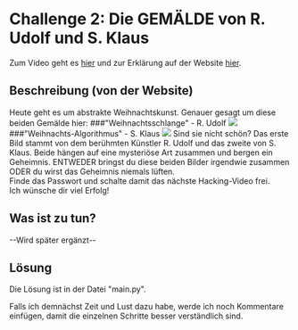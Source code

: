 # Challenge 2: Die GEMÄLDE von R. Udolf und S. Klaus

Zum Video geht es [hier](https://youtu.be/kM_DMMb6hgs) und zur Erklärung auf der Website [hier](https://www.floriandalwigk.de/die-gem%C3%A4lde-von-r-udolf-und-s-klaus/).

## Beschreibung (von der Website)

Heute geht es um abstrakte Weihnachtskunst. Genauer gesagt um diese beiden Gemälde hier:
###"Weihnachtsschlange" - R. Udolf
![](https://image.jimcdn.com/app/cms/image/transf/dimension=890x10000:format=png/path/s6cc09bec31deaeb6/image/i4d0c27157453ca78/version/1638455998/image.png)
###"Weihnachts-Algorithmus" - S. Klaus
![](https://image.jimcdn.com/app/cms/image/transf/dimension=890x10000:format=png/path/s6cc09bec31deaeb6/image/i4ef87d39aaee2e4e/version/1638456028/image.png)
Sind sie nicht schön? Das erste Bild stammt von dem berühmten Künstler R. Udolf und das zweite von S. Klaus. Beide hängen auf eine mysteriöse Art zusammen und bergen ein Geheimnis. ENTWEDER bringst du diese beiden Bilder irgendwie zusammen ODER du wirst das Geheimnis niemals lüften.
<br>Finde das Passwort und schalte damit das nächste Hacking-Video frei.
<br>Ich wünsche dir viel Erfolg!

## Was ist zu tun?

--Wird später ergänzt--

## Lösung

Die Lösung ist in der Datei "main.py".

Falls ich demnächst Zeit und Lust dazu habe, werde ich noch Kommentare einfügen, damit die einzelnen Schritte besser verständlich sind.